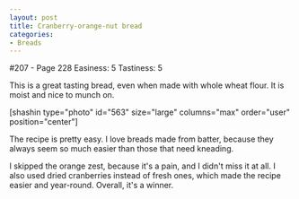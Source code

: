 ```yaml
---
layout: post
title: Cranberry-orange-nut bread
categories:
- Breads
---
```


#207 - Page 228
Easiness: 5
Tastiness: 5

This is a great tasting bread, even when made with whole wheat flour. It is moist and nice to munch on.

[shashin type="photo" id="563" size="large" columns="max" order="user" position="center"]

The recipe is pretty easy. I love breads made from batter, because they always seem so much easier than those that need kneading.

I skipped the orange zest, because it's a pain, and I didn't miss it at all. I also used dried cranberries instead of fresh ones, which made the recipe easier and year-round. Overall, it's a winner.
